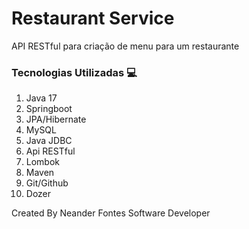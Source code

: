 <h1>Restaurant Service</h1>

<p>
API RESTful para criação de menu para um restaurante
</p>

<h3>
Tecnologias Utilizadas 💻
</h3>

<ol>
<li>Java 17</li>
<li>Springboot</li>
<li>JPA/Hibernate</li>
<li>MySQL</li>
<li>Java JDBC</li>
<li>Api RESTful</li>
<li>Lombok</li>
<li>Maven</li>
<li>Git/Github</li>
<li>Dozer</li>
</ol>

<p>
Created By Neander Fontes Software Developer
</p>
